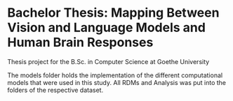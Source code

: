 # Bachelor Thesis: Mapping Between Vision and Language Models and Human Brain Responses

Thesis project for the B.Sc. in Computer Science at Goethe University

The models folder holds the implementation of the different computational models that were used in this study.
All RDMs and Analysis was put into the folders of the respective dataset.
